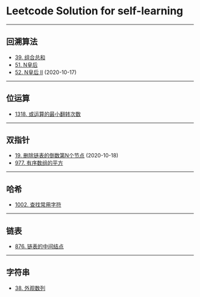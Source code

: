 # Leetcode Solution for self-learning

---

## 回溯算法

- [39. 组合总和](https://leetcode-cn.com/problems/combination-sum/)
- [51. N皇后](https://leetcode-cn.com/problems/n-queens/)
- [52. N皇后 II](https://leetcode-cn.com/problems/n-queens-ii/) (2020-10-17)

---

## 位运算

- [1318. 或运算的最小翻转次数](https://leetcode-cn.com/problems/minimum-flips-to-make-a-or-b-equal-to-c/)

---

## 双指针

- [19. 删除链表的倒数第N个节点](https://leetcode-cn.com/problems/remove-nth-node-from-end-of-list/) (2020-10-18)
- [977. 有序数组的平方](https://leetcode-cn.com/problems/squares-of-a-sorted-array/)

---

## 哈希

- [1002. 查找常用字符](https://leetcode-cn.com/problems/find-common-characters/)

---

## 链表

- [876. 链表的中间结点](https://leetcode-cn.com/problems/middle-of-the-linked-list/)

---

## 字符串

- [38. 外观数列](https://leetcode-cn.com/problems/count-and-say/)
